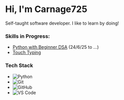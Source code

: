 # Hi, I'm Carnage725
Self-taught software developer. 
I like to learn by doing!

### Skills in Progress:
- [Python with Beginner DSA](https://www.codechef.com/roadmap/python-dsa) (24/6/25 to ...)
- [Touch Typing](https://www.edclub.com)

### Tech Stack
- ![Python](https://img.shields.io/badge/-Python-black?style=flat-square&logo=python)
- ![Git](https://img.shields.io/badge/-Git-black?style=flat-square&logo=git)
- ![GitHub](https://img.shields.io/badge/-GitHub-black?style=flat-square&logo=github)
- ![VS Code](https://img.shields.io/badge/-VS%20Code-black?style=flat-square&logo=visual-studio-code)
